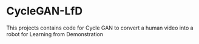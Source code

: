 # CycleGAN-LfD
This projects contains code for Cycle GAN to convert a human video into a robot for Learning from Demonstration
